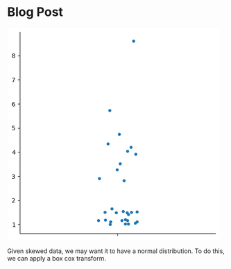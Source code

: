 # Blog Post

![picture](assets/skewed_data1.png)

Given skewed data, we may want it to have a normal distribution. To do this, we can apply a box cox transform.
